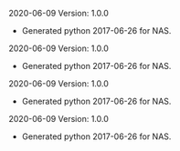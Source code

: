 2020-06-09 Version: 1.0.0
- Generated python 2017-06-26 for NAS.

2020-06-09 Version: 1.0.0
- Generated python 2017-06-26 for NAS.

2020-06-09 Version: 1.0.0
- Generated python 2017-06-26 for NAS.

2020-06-09 Version: 1.0.0
- Generated python 2017-06-26 for NAS.

